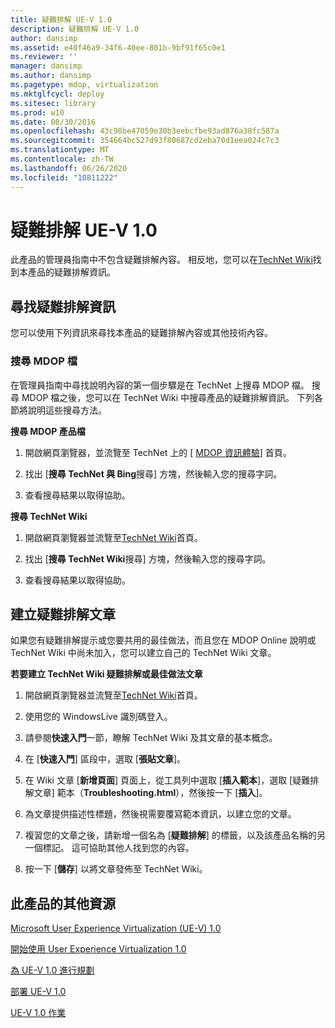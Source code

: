 ```yaml
---
title: 疑難排解 UE-V 1.0
description: 疑難排解 UE-V 1.0
author: dansimp
ms.assetid: e40f46a9-34f6-40ee-801b-9bf91f65c0e1
ms.reviewer: ''
manager: dansimp
ms.author: dansimp
ms.pagetype: mdop, virtualization
ms.mktglfcycl: deploy
ms.sitesec: library
ms.prod: w10
ms.date: 08/30/2016
ms.openlocfilehash: 43c98be47059e30b3eebcfbe93ad876a38fc587a
ms.sourcegitcommit: 354664bc527d93f80687cd2eba70d1eea024c7c3
ms.translationtype: MT
ms.contentlocale: zh-TW
ms.lasthandoff: 06/26/2020
ms.locfileid: "10811222"
---
```

# 疑難排解 UE-V 1.0


此產品的管理員指南中不包含疑難排解內容。 相反地，您可以在[TechNet Wiki](https://go.microsoft.com/fwlink/p/?LinkId=224905)找到本產品的疑難排解資訊。

## 尋找疑難排解資訊


您可以使用下列資訊來尋找本產品的疑難排解內容或其他技術內容。

### 搜尋 MDOP 檔

在管理員指南中尋找說明內容的第一個步驟是在 TechNet 上搜尋 MDOP 檔。 搜尋 MDOP 檔之後，您可以在 TechNet Wiki 中搜尋產品的疑難排解資訊。 下列各節將說明這些搜尋方法。

**搜尋 MDOP 產品檔**

1.  開啟網頁瀏覽器，並流覽至 TechNet 上的 [ [MDOP 資訊體驗](https://go.microsoft.com/fwlink/p/?LinkId=236032)] 首頁。

2.  找出 [**搜尋 TechNet 與 Bing**搜尋] 方塊，然後輸入您的搜尋字詞。

3.  查看搜尋結果以取得協助。

**搜尋 TechNet Wiki**

1.  開啟網頁瀏覽器並流覽至[TechNet Wiki](https://go.microsoft.com/fwlink/p/?LinkId=224905)首頁。

2.  找出 [**搜尋 TechNet Wiki**搜尋] 方塊，然後輸入您的搜尋字詞。

3.  查看搜尋結果以取得協助。

## 建立疑難排解文章


如果您有疑難排解提示或您要共用的最佳做法，而且您在 MDOP Online 說明或 TechNet Wiki 中尚未加入，您可以建立自己的 TechNet Wiki 文章。

**若要建立 TechNet Wiki 疑難排解或最佳做法文章**

1.  開啟網頁瀏覽器並流覽至[TechNet Wiki](https://go.microsoft.com/fwlink/p/?LinkId=224905)首頁。

2.  使用您的 WindowsLive 識別碼登入。

3.  請參閱**快速入門**一節，瞭解 TechNet Wiki 及其文章的基本概念。

4.  在 [**快速入門**] 區段中，選取 [**張貼文章**]。

5.  在 Wiki 文章 [**新增頁面**] 頁面上，從工具列中選取 [**插入範本**]，選取 [疑難排解文章] 範本（**Troubleshooting.html**），然後按一下 [**插入**]。

6.  為文章提供描述性標題，然後視需要覆寫範本資訊，以建立您的文章。

7.  複習您的文章之後，請新增一個名為 [**疑難排解**] 的標籤，以及該產品名稱的另一個標記。 這可協助其他人找到您的內容。

8.  按一下 [**儲存**] 以將文章發佈至 TechNet Wiki。

## 此產品的其他資源


[Microsoft User Experience Virtualization (UE-V) 1.0](index.md)

[開始使用 User Experience Virtualization 1.0](getting-started-with-user-experience-virtualization-10.md)

[為 UE-V 1.0 進行規劃](planning-for-ue-v-10.md)

[部署 UE-V 1.0](deploying-ue-v-10.md)

[UE-V 1.0 作業](operations-for-ue-v-10.md)

 

 





